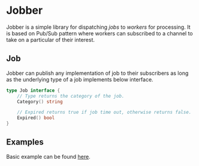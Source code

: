 # Jobber

Jobber is a simple library for dispatching _jobs_ to
_workers_ for processing. It is based on Pub/Sub pattern where workers can
subscribed to a channel to take on a particular of their interest.

## Job

Jobber can publish any implementation of job to their subscribers as long
as the underlying type of a job implements below interface.

```go
type Job interface {
    // Type returns the category of the job.
    Category() string

    // Expired returns true if job time out, otherwise returns false.
    Expired() bool
}
```

## Examples

Basic example can be found [here](https://github.com/ataul443/jobber/tree/master/examples/basic).


